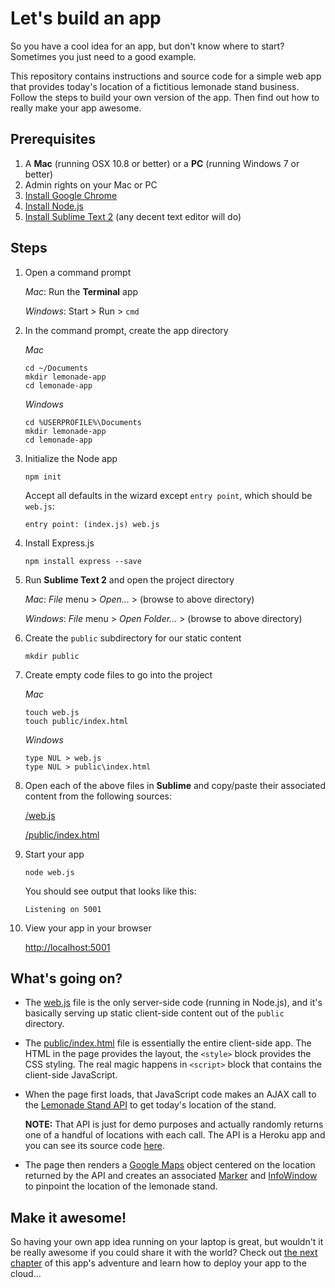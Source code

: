 # Let's build an app

So you have a cool idea for an app, but don't know where to start?  Sometimes you just need to a good example.  

This repository contains instructions and source code for a simple web app that provides today's location of a fictitious lemonade stand business.  Follow the steps to build your own version of the app.  Then find out how to really make your app awesome.

## Prerequisites

1. A **Mac** (running OSX 10.8 or better) or a **PC** (running Windows 7 or better)
1. Admin rights on your Mac or PC
1. [Install Google Chrome](https://www.google.com/intl/en/chrome/browser/)
1. [Install Node.js](http://nodejs.org/download/)
1. [Install Sublime Text 2](http://www.sublimetext.com/2) (any decent text editor will do)

## Steps

1. Open a command prompt

    *Mac*: Run the **Terminal** app

    *Windows*: Start > Run > `cmd`

1. In the command prompt, create the app directory

    *Mac*
    ```
    cd ~/Documents
    mkdir lemonade-app
    cd lemonade-app
    ```

    *Windows*
    ```
    cd %USERPROFILE%\Documents
    mkdir lemonade-app
    cd lemonade-app
    ```

1. Initialize the Node app

    ```
    npm init
    ```

    Accept all defaults in the wizard except `entry point`, which should be `web.js`:

    ```
    entry point: (index.js) web.js
    ```

1. Install Express.js

    ```
    npm install express --save
    ```

1. Run **Sublime Text 2** and open the project directory

    *Mac*: *File* menu > *Open...* > (browse to above directory)

    *Windows*: *File* menu > *Open Folder...* > (browse to above directory)

1. Create the `public` subdirectory for our static content

    ```
    mkdir public
    ```

1. Create empty code files to go into the project

    *Mac*
    ```
    touch web.js
    touch public/index.html
    ```

    *Windows*
    ```
    type NUL > web.js
    type NUL > public\index.html
    ```

1. Open each of the above files in **Sublime** and copy/paste their associated content from the following sources:

    [/web.js](/web.js)

    [/public/index.html](/public/index.html)

1. Start your app

    ```
    node web.js
    ```

    You should see output that looks like this:

    ```
    Listening on 5001
    ```

1. View your app in your browser

    [http://localhost:5001](http://localhost:5001)

## What's going on?

* The [web.js](/web.js) file is the only server-side code (running in Node.js), and it's basically serving up static client-side content out of the `public` directory.

* The [public/index.html](/public/index.html) file is essentially the entire client-side app.  The HTML in the page provides the layout, the `<style>` block provides the CSS styling.  The real magic happens in `<script>` block that contains the client-side JavaScript.

* When the page first loads, that JavaScript code makes an AJAX call to the [Lemonade Stand API](http://api.lemonade.targetrad.com/location/today) to get today's location of the stand.

  **NOTE:** That API is just for demo purposes and actually randomly returns one of a handful of locations with each call.  The API is a Heroku app and you can see its source code [here](https://github.com/TargetRAD/lemonade-api).

* The page then renders a [Google Maps](https://developers.google.com/maps/) object centered on the location returned by the API and creates an associated [Marker](https://developers.google.com/maps/documentation/javascript/reference?csw=1#Marker) and [InfoWindow](https://developers.google.com/maps/documentation/javascript/reference?csw=1#InfoWindow) to pinpoint the location of the lemonade stand.

## Make it awesome!

So having your own app idea running on your laptop is great, but wouldn't it be really awesome if you could share it with the world?  Check out [the next chapter](https://github.com/TargetRAD/lemonade-app/tree/awesome) of this app's adventure and learn how to deploy your app to the cloud...
